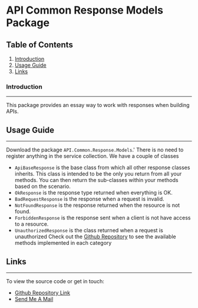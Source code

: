# API Common Response Models Package

## Table of Contents
1. [Introduction](#introduction)
2. [Usage Guide](#usage-guide)
3. [Links](#links)

### Introduction
***
This package provides an essay way to work with responses when building APIs.

## Usage Guide
***
Download the package ```API.Common.Response.Models```.'
There is no need to register anything in the service collection. We have a couple of classes
* ```ApiBaseResponse``` is the base class from which all other response classes inherits. This class is intended to be the only you return from all your methods. You can then return the sub-classes within your methods based on the scenario.
* ```OkResponse``` is the response type returned when everything is OK.
* ```BadRequestResponse``` is the response when a request is invalid.
* ```NotFoundResponse``` is the response returned when the resource is not found.
* ```ForbiddenResponse``` is the response sent when a client is not have access to a resource.
* ```UnauthorizedResponse``` is the class returned when a request is unauthorized
Check out the [Github Repository](https://github.com/ojotobar/APICommonResponseModels) to see the available methods implemented in each category

## Links
***
To view the source code or get in touch:
* [Github Repository Link](https://github.com/ojotobar/APICommonResponseModels)
* [Send Me A Mail](mailto:ojotobar@gmail.com)
